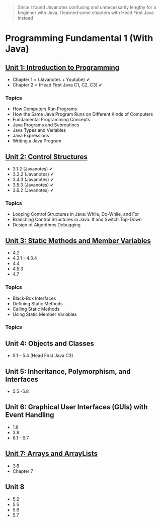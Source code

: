 > Since I found Javanotes confusing and unnecessarily lengthy for a beginner with Java, I learned some chapters with Head First Java instead

# Programming Fundamental 1 (With Java)

## [Unit 1: Introduction to Programming](./01%20Introduction%20to%20Programming/)

- Chapter 1 = (Javanotes + Youtube) ✔
- Chapter 2 = (Head First Java C1, C2, C3) ✔

### Topics

- How Computers Run Programs
- How the Same Java Program Runs on Different Kinds of Computers
- Fundamental Programming Concepts
- Java Programs and Subroutines
- Java Types and Variables
- Java Expressions
- Writing a Java Program

## [Unit 2: Control Structures](./02%20Control%20Structures/)

- 3.1.2 (Javanotes) ✔
- 3.2.2 (Javanotes) ✔
- 3.4.3 (Javanotes) ✔
- 3.5.3 (Javanotes) ✔
- 3.6.2 (Javanotes) ✔

### Topics

- Looping Control Structures in Java: While, Do-While, and For
- Branching Control Structures in Java: If and Switch Top-Down
- Design of Algorithms Debugging

## [Unit 3: Static Methods and Member Variables](./03%20Static%20Methods%20and%20Member%20Variables/)

- 4.2
- 4.3.1 - 4.3.4
- 4.4
- 4.5.3
- 4.7

### Topics

- Black-Box Interfaces
- Defining Static Methods
- Calling Static Methods
- Using Static Member Variables

### Topics

## Unit 4: Objects and Classes

- 5.1 - 5.4 (Head First Java C3)

## Unit 5: Inheritance, Polymorphism, and Interfaces

- 5.5 -5.8

## Unit 6: Graphical User Interfaces (GUIs) with Event Handling

- 1.6
- 3.9
- 6.1 - 6.7

## [Unit 7: Arrays and ArrayLists](./07%20Arrays%20and%20ArrayLists/)

- 3.8
- Chapter 7

## Unit 8

- 5.2
- 5.5
- 5.6
- 5.7
